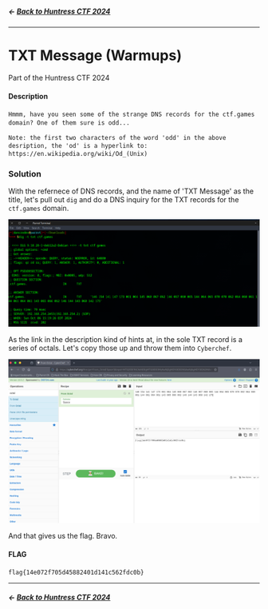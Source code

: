##### <- [Back to Huntress CTF 2024](../README.md)

---

# TXT Message (Warmups)
Part of the Huntress CTF 2024

#### Description
`Hmmm, have you seen some of the strange DNS records for the ctf.games domain? One of them sure is odd...`

```text
Note: the first two characters of the word 'odd' in the above desription, the 'od' is a hyperlink to: https://en.wikipedia.org/wiki/Od_(Unix)
```

### Solution
With the refernece of DNS records, and the name of 'TXT Message' as the title, let's pull out `dig` and do a DNS inquiry for the TXT records for the `ctf.games` domain.

![alt text](img/txt-message-01.png)

As the link in the description kind of hints at, in the sole TXT record is a series of octals. Let's copy those up and throw them into `Cyberchef`.

![alt text](img/txt-message-02.png)

And that gives us the flag. Bravo.

#### FLAG
```
flag{14e072f705d45882401d141c562fdc0b}
```
---

##### <- [Back to Huntress CTF 2024](../README.md)